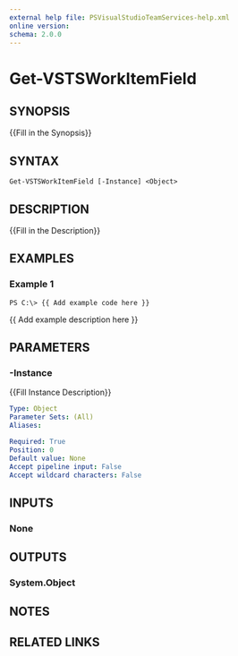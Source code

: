 ```yaml
---
external help file: PSVisualStudioTeamServices-help.xml
online version: 
schema: 2.0.0
---
```


# Get-VSTSWorkItemField

## SYNOPSIS
{{Fill in the Synopsis}}

## SYNTAX

```
Get-VSTSWorkItemField [-Instance] <Object>
```

## DESCRIPTION
{{Fill in the Description}}

## EXAMPLES

### Example 1
```
PS C:\> {{ Add example code here }}
```

{{ Add example description here }}

## PARAMETERS

### -Instance
{{Fill Instance Description}}

```yaml
Type: Object
Parameter Sets: (All)
Aliases: 

Required: True
Position: 0
Default value: None
Accept pipeline input: False
Accept wildcard characters: False
```

## INPUTS

### None


## OUTPUTS

### System.Object

## NOTES

## RELATED LINKS

